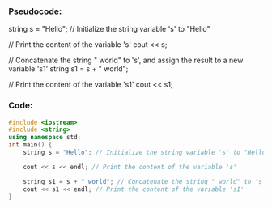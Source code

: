 ### Pseudocode:

string s = "Hello"; // Initialize the string variable 's' to "Hello"

// Print the content of the variable 's'
cout << s;

// Concatenate the string " world" to 's', and assign the result to a new variable 's1'
string s1 = s + " world"; 

// Print the content of the variable 's1'
cout << s1;


### Code:
```cpp
#include <iostream>
#include <string>
using namespace std;
int main() {
    string s = "Hello"; // Initialize the string variable 's' to "Hello"

    cout << s << endl; // Print the content of the variable 's'

    string s1 = s + " world"; // Concatenate the string " world" to 's', and assign the result to a new variable 's1'
    cout << s1 << endl; // Print the content of the variable 's1'
}
```
